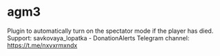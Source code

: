 # agm3
Plugin to automatically turn on the spectator mode if the player has died.  Support: savkovaya_lopatka - DonationAlerts Telegram channel: https://t.me/nxvxrmxndx
